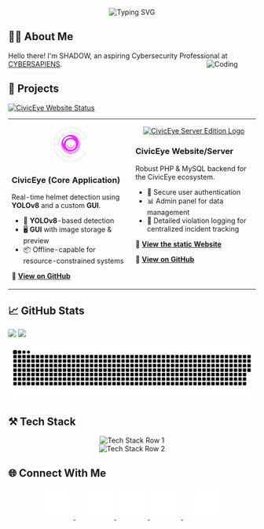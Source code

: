 <p align="center">
  <img src="https://readme-typing-svg.herokuapp.com/?font=Righteous&size=35&center=true&vleft=true&width=500&height=70&duration=2500&color=ffffff&lines=YO+🤚;I'm+SHADOW;Welcome+to+my+GitHub!" alt="Typing SVG"/>
</p>

## 🧑‍💻 About Me
Hello there! I'm SHADOW, an aspiring Cybersecurity Professional at [CYBERSAPIENS](https://github.com/SHADOW2669/CYBERSAPIENS).<img align="right" alt="Coding" width="100" src="https://i.pinimg.com/originals/81/17/8b/81178b47a8598f0c81c4799f2cdd4057.gif">

## 🌟 Projects
[![CivicEye Website Status](https://github.com/SHADOW2669/CivicEye-Website/actions/workflows/check-status.yml/badge.svg)](https://civiceye.shadow269.in)

<table>
  <tr>
    <td width="50%" valign="top">
      <p align="center">
        <a href="https://github.com/SHADOW2669/CivicEye">
          <img src="https://github.com/SHADOW2669/CivicEye/blob/main/DATA/icon.png?raw=true" width="70" alt="CivicEye Core Icon"/>
        </a>
      </p>
      <h3 align="left">CivicEye (Core Application)</h3>
      <p align="left">Real-time helmet detection using <strong>YOLOv8</strong> and a custom <strong>GUI</strong>.</p>
      <ul>
        <li>🎯 <strong>YOLOv8</strong>-based detection</li>
        <li>🖥️ <strong>GUI</strong> with image storage & preview</li>
        <li>📦 Offline-capable for resource-constrained systems</li>
      </ul>
      <p align="left">
        <strong>🔗 <a href="https://github.com/SHADOW2669/CivicEye">View on GitHub</a></strong>
        </p>
    </td>
    <td width="50%" valign="top">
      <p align="center">
        <a href="https://github.com/SHADOW2669/CivicEye-Website-Server">
          <img src="https://shadow2669.github.io/CivicEye_Website/IMAGES/logo1.png" width="180" alt="CivicEye Server Edition Logo"/>
        </a>
      </p>
      <h3 align="left">CivicEye Website/Server</h3>
      <p align="left">Robust PHP & MySQL backend for the CivicEye ecosystem.</p>
      <ul>
        <li>🔐 Secure user authentication</li>
        <li>📊 Admin panel for data management</li>
        <li>📝 Detailed violation logging for centralized incident tracking</li>
      </ul>
       <p align="left">
        <strong>🔗 <a href="https://civiceye-demo.shadow269.in/">View the static Website</a></strong>
      <p align="left">
        <strong>🔗 <a href="https://github.com/SHADOW2669/CivicEye-Website-Server">View on GitHub</a></strong>
      </p>
    </td>
  </tr>
</table>


## 📈 GitHub Stats

<p align="left">
  <img src="https://github-readme-stats.vercel.app/api?username=SHADOW2669&show_icons=true&theme=dark" width="49%"/>
  <img src="https://github-readme-streak-stats.herokuapp.com/?user=SHADOW2669&theme=dark" width="49%"/>
</p>

<div align="center">
    
  ![snake gif](https://github.com/SHADOW2669/SHADOW2669/blob/output/github-snake-dark.svg)
</div>

## ⚒️ Tech Stack
<p align="center">
  <img src="https://skillicons.dev/icons?i=python,java,c,cpp,cs,r,html,css,javascript&theme=dark&perline=9" alt="Tech Stack Row 1"/><br>
  <img src="https://skillicons.dev/icons?i=php,dotnet,mysql,git,github,vscode,pycharm,linux&theme=dark&perline=8" alt="Tech Stack Row 2"/>
</p>

## 🌐 Connect With Me

<p align="center">
  <a href="https://instagram.com/shadowking_2669" target="_blank" style="margin-right: 15px;">
    <img src="https://raw.githubusercontent.com/CLorant/readme-social-icons/main/large/light/instagram.svg" alt="Instagram" />
  </a>
  <a href="https://www.linkedin.com/in/shadow269" target="_blank">
    <img src="https://raw.githubusercontent.com/CLorant/readme-social-icons/main/large/light/linkedin.svg" alt="GitHub" />
  </a>
  <a href="https://www.reddit.com/user/SHADOW_269/" target="_blank">
    <img src="https://raw.githubusercontent.com/CLorant/readme-social-icons/main/large/light/reddit.svg" alt="GitHub" />
  </a>
  <a href="https://discord.com/users/1051180323058237450" target="_blank" style="margin-right: 15px;">
    <img src="https://raw.githubusercontent.com/CLorant/readme-social-icons/main/large/light/discord.svg" alt="Discord" />
  </a>
  <a href="https://github.com/SHADOW2669" target="_blank">
    <img src="https://raw.githubusercontent.com/CLorant/readme-social-icons/main/large/light/github.svg" alt="GitHub" />
  </a>
</p>



